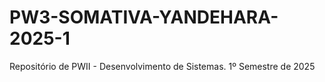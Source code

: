 # PW3-SOMATIVA-YANDEHARA-2025-1
Repositório de PWII - Desenvolvimento de Sistemas. 1º Semestre de 2025
